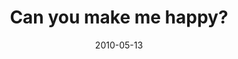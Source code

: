 ---
layout: base.njk
title : 'Can you make me happy?' 
view_title : 'Can you make me happy?' 
year : '2010' 
date : '2010-05-13' 
img_file : '/drawing/canyoumakemehappy.png' 
html_file : 'canyoumakemehappy' 
next_html : 'youarenotalone.html' 
year_order : '74' 
permalink : "title/{{html_file}}.html"
---